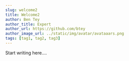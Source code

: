 ```yaml
---
slug: welcome2
title: Welcome2
author: Ben Tey
author_title: Expert
author_url: https://github.com/btey
author_image_url: ../static/img/avatar/avataaars.png
tags: [tag1, tag2, tag3]
---
```


Start writing here....